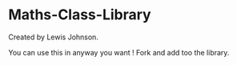 # Maths-Class-Library

Created by Lewis Johnson.

You can use this in anyway you want ! Fork and add too the library.
